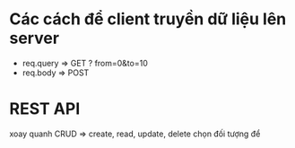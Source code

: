 # Các cách để client truyền dữ liệu lên server
+ req.query => GET ? from=0&to=10
+ req.body => POST

# REST API
xoay quanh CRUD => create, read, update, delete chọn đối tượng để 
